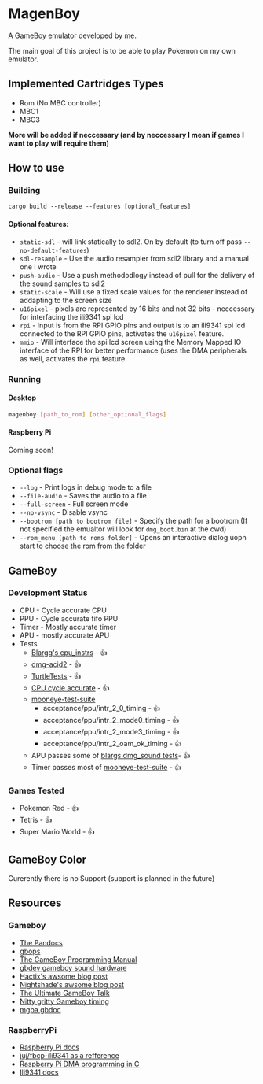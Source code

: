 # MagenBoy

A GameBoy emulator developed by me.

The main goal of this project is to be able to play Pokemon on my own emulator.

## Implemented Cartridges Types
- Rom (No MBC controller)
- MBC1
- MBC3

**More will be added if neccessary (and by neccessary I mean if games I want to play will require them)**

## How to use

### Building

```shell
cargo build --release --features [optional_features]
```
#### Optional features:
* `static-sdl` - will link statically to sdl2.
On by default (to turn off pass `--no-default-features`)
* `sdl-resample` - Use the audio resampler from sdl2 library and a manual one I wrote
* `push-audio` - Use a push methododlogy instead of pull for the delivery of the sound samples to sdl2
* `static-scale` - Will use a fixed scale values for the renderer instead of addapting to the screen size
* `u16pixel` - pixels are represented by 16 bits and not 32 bits - neccessary for interfacing the ili9341 spi lcd
* `rpi` - Input is from the RPI GPIO pins and output is to an ili9341 spi lcd connected to the RPI GPIO pins, activates the `u16pixel` feature.
* `mmio` - Will interface the spi lcd screen using the Memory Mapped IO interface of the RPI for better performance (uses the DMA peripherals as well, activates the `rpi` feature.

### Running

#### Desktop
```sh
magenboy [path_to_rom] [other_optional_flags]
```

#### Raspberry Pi
Coming soon!

### Optional flags

* `--log` - Print logs in debug mode to a file
* `--file-audio` - Saves the audio to a file
* `--full-screen` - Full screen mode
* `--no-vsync` - Disable vsync
* `--bootrom [path to bootrom file]` - Specify the path for a bootrom (If not specified the emualtor will look for `dmg_boot.bin` at the cwd)
* `--rom_menu [path to roms folder]` - Opens an interactive dialog uopn start to choose the rom from the folder

## GameBoy

### Development Status

- CPU - Cycle accurate CPU
- PPU - Cycle accurate fifo PPU
- Timer - Mostly accurate timer
- APU - mostly accurate APU
- Tests
    - [Blargg's cpu_instrs](https://github.com/retrio/gb-test-roms/tree/master/cpu_instrs) - :thumbsup:
    - [dmg-acid2](https://github.com/mattcurrie/dmg-acid2) - :thumbsup:
    - [TurtleTests](https://github.com/Powerlated/TurtleTests) - :thumbsup:
    - [CPU cycle accurate](https://github.com/retrio/gb-test-roms/tree/master/instr_timing) - :thumbsup:
    - [mooneye-test-suite](https://github.com/Gekkio/mooneye-test-suite)
        - acceptance/ppu/intr_2_0_timing - :thumbsup:
        - acceptance/ppu/intr_2_mode0_timing - :thumbsup:
        - acceptance/ppu/intr_2_mode3_timing - :thumbsup:
        - acceptance/ppu/intr_2_oam_ok_timing - :thumbsup:
    - APU passes some of [blargs dmg_sound tests](https://github.com/retrio/gb-test-roms/tree/master/dmg_sound)- :thumbsup:
    - Timer passes most of [mooneye-test-suite](https://github.com/Gekkio/mooneye-test-suite/tree/main/acceptance/timer) - :thumbsup:

### Games Tested
- Pokemon Red - :thumbsup:
- Tetris - :thumbsup:
- Super Mario World - :thumbsup:

## GameBoy Color

Curerently there is no Support (support is planned in the future)

## Resources
### Gameboy
- [The Pandocs](https://gbdev.io/pandocs/)
- [gbops](https://izik1.github.io/gbops/index.html)
- [The GameBoy Programming Manual](https://www.google.com/url?sa=t&rct=j&q=&esrc=s&source=web&cd=&ved=2ahUKEwi2muaT98j4AhWwhc4BHRaxAaEQFnoECAcQAQ&url=https%3A%2F%2Farchive.org%2Fdownload%2FGameBoyProgManVer1.1%2FGameBoyProgManVer1.1.pdf&usg=AOvVaw3LoEvXhZRBH7r68qdXIhiP)
- [gbdev gameboy sound hardware](https://gbdev.gg8.se/wiki/articles/Gameboy_sound_hardware)
- [Hactix's awsome blog post](https://hacktix.github.io/GBEDG/)
- [Nightshade's awsome blog post](https://nightshade256.github.io/2021/03/27/gb-sound-emulation.html)
- [The Ultimate GameBoy Talk](https://www.youtube.com/watch?v=HyzD8pNlpwI)
- [Nitty gritty Gameboy timing](http://blog.kevtris.org/blogfiles/Nitty%20Gritty%20Gameboy%20VRAM%20Timing.xt)
- [mgba gbdoc](https://mgba-emu.github.io/gbdoc/)

### RaspberryPi
- [Raspberry Pi docs](https://www.raspberrypi.com/documentation/computers/processors.html)
- [juj/fbcp-ili9341 as a refference](https://github.com/juj/fbcp-ili9341)
- [Raspberry Pi DMA programming in C](https://iosoft.blog/2020/05/25/raspberry-pi-dma-programming/)
- [Ili9341 docs](https://cdn-shop.adafruit.com/datasheets/ILI9341.pdf)